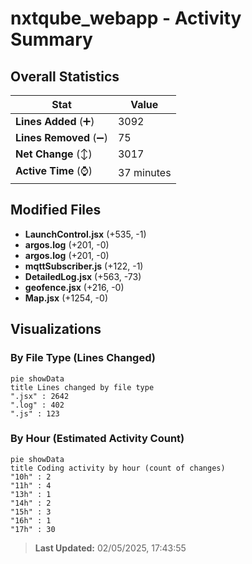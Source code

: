 # nxtqube_webapp - Activity Summary 

## Overall Statistics

| Stat                   | Value                                                             |
| ---------------------- | ----------------------------------------------------------------- |
| **Lines Added** (➕)   | 3092                                          |
| **Lines Removed** (➖) | 75                                        |
| **Net Change** (↕)    | 3017                |
| **Active Time** (⌚)   | 37 minutes |


## Modified Files
- **LaunchControl.jsx** (+535, -1)
- **argos.log** (+201, -0)
- **argos.log** (+201, -0)
- **mqttSubscriber.js** (+122, -1)
- **DetailedLog.jsx** (+563, -73)
- **geofence.jsx** (+216, -0)
- **Map.jsx** (+1254, -0)

## Visualizations

### By File Type (Lines Changed)

```mermaid
pie showData
title Lines changed by file type
".jsx" : 2642
".log" : 402
".js" : 123
```

### By Hour (Estimated Activity Count)

```mermaid
pie showData
title Coding activity by hour (count of changes)
"10h" : 2
"11h" : 4
"13h" : 1
"14h" : 2
"15h" : 3
"16h" : 1
"17h" : 30
```


> **Last Updated:** 02/05/2025, 17:43:55
